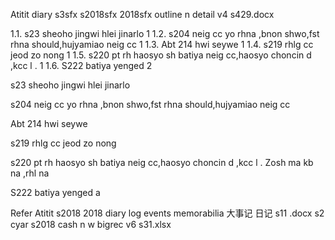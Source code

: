 Atitit diary s3sfx s2018sfx 2018sfx outline n detail v4 s429.docx

1.1. s23 sheoho jingwi hlei jinarlo	1
1.2. s204  neig cc yo rhna ,bnon shwo,fst rhna should,hujyamiao neig cc	1
1.3. Abt 214 hwi seywe	1
1.4. s219 rhlg cc jeod zo nong	1
1.5. s220 pt rh haosyo sh batiya neig  cc,haosyo choncin d ,kcc l .	1
1.6. S222  batiya yenged	2

s23 sheoho jingwi hlei jinarlo

s204  neig cc yo rhna ,bnon shwo,fst rhna should,hujyamiao neig cc


Abt 214 hwi seywe

s219 rhlg cc jeod zo nong

s220 pt rh haosyo sh batiya neig  cc,haosyo choncin d ,kcc l .
Zosh ma kb  na ,rhl na

S222  batiya yenged
a 

 Refer
Atitit s2018 2018 diary log  events memorabilia 大事记 日记  s11 .docx
s2 cyar s2018 cash n w bigrec v6 s31.xlsx

